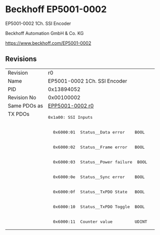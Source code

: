 # Beckhoff EP5001-0002

EP5001-0002 1Ch. SSI Encoder

Beckhoff Automation GmbH & Co. KG

https://www.beckhoff.com/EP5001-0002

## Revisions
<table>
<tr >
<td>Revision</td>
<td><div class="foo">r0</div></td>
</tr>
<tr >
<td>Name</td>
<td><div class="foo">EP5001-0002 1Ch. SSI Encoder</div></td>
</tr>
<tr >
<td>PID</td>
<td><div class="foo">0x13894052</div></td>
</tr>
<tr >
<td>Revision No</td>
<td><div class="foo">0x00100002</div></td>
</tr>
<tr >
<td>Same PDOs as</td>
<td><div class="foo"><a href="EPP5001-0002">EPP5001-0002 r0</a></div></td>
</tr>
<tr class="txpdo pdosection">
<td rowspan=8 valign=top>TX PDOs</td>
<td><pre>0x1a00: SSI Inputs</pre></td>
<td></td>
</tr>
<tr class="txpdo">
<td><pre>  0x6000:01  Status__Data error    BOOL</pre></td>
</tr>
<tr class="txpdo">
<td><pre>  0x6000:02  Status__Frame error   BOOL</pre></td>
</tr>
<tr class="txpdo">
<td><pre>  0x6000:03  Status__Power failure  BOOL</pre></td>
</tr>
<tr class="txpdo">
<td><pre>  0x6000:0e  Status__Sync error    BOOL</pre></td>
</tr>
<tr class="txpdo">
<td><pre>  0x6000:0f  Status__TxPDO State   BOOL</pre></td>
</tr>
<tr class="txpdo">
<td><pre>  0x6000:10  Status__TxPDO Toggle  BOOL</pre></td>
</tr>
<tr class="txpdo">
<td><pre>  0x6000:11  Counter value         UDINT</pre></td>
</tr>
</table>
